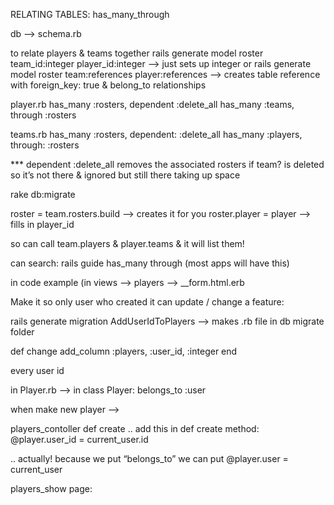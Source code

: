 RELATING TABLES:  has_many_through

db —> schema.rb

to relate players & teams together
rails generate model roster team_id:integer player_id:integer
—> just sets up integer
     or
rails generate model roster team:references player:references
—> creates table reference with foreign_key: true & belong_to relationships

player.rb
  has_many :rosters, dependent :delete_all
  has_many :teams, through :rosters

teams.rb
  has_many :rosters, dependent: :delete_all
  has_many :players, through: :rosters

*** dependent :delete_all removes the associated rosters if team? is deleted so it’s not there & ignored but still there taking up space

rake db:migrate

roster = team.rosters.build  —> creates it for you
roster.player = player —> fills in player_id


so can call team.players  &  player.teams  &  it will list them!


can search: rails guide has_many through  (most apps will have this)


in code example (in views —> players —> __form.html.erb
<div class="form-group field”>
<!-- field name collection value display —>
    <%= f.collection_check_boxes(:team_ids, Team.all, :id, :name) do |team| %>
          <%= team.label { team.check_box } %>
    <% end %>
</div>

change players_controller def player_params
to include team_ids: []  <— team_ids is an array


edit:  show.html.erb
<p>Teams:</p>
<% @player.teams.each do |team| %>
    <p><%= team.name %></p>
<% end %>

####################################################################

# Make it so only user who created it can update / change a feature:

rails generate migration AddUserIdToPlayers  —> makes .rb file in db migrate folder

def change
  add_column :players, :user_id, :integer
end

every user id

in Player.rb  —> in class Player:
belongs_to :user

when make new player —>


players_contoller
def create .. add this in def create method:
@player.user_id = current_user.id

.. actually!  because we put “belongs_to” we can put
@player.user = current_user


players_show page:
<!-- If there is a user associated to this player —>
<% if @player.user %>
  <p> Created by: <%= @player.user.name %> </p>
<% end %>

In show.html.erb  & in index.html.erb (because edit link is there also)
<% if @player.user == current_user %>      <— put before    link_to ‘Edit’   … do same for delete
<% end %>

players_contoller.rb
def edit
   if @player.user != current_user
      redirect_to players_path
   end
end

also on players update & players destroy
… could do
redirect_to players_path, notice: “Nope, not authorized”

or before_action :authenticate, only: [:edit, :update, :destroy]


change before_action :authorize!  to :authenticate!
—> in application controller also


authenticate = are you really who you say you are?
authorize = are you able to do this action?


CHANGE ABOVE CODE IN PLACES TO THIS!
player.rb —> in class Player
def authorized?(user_whos_asking)
    user ==  user_whos_asking                    (can use “user” because has belongs_to :user)
end

index page:

<% if player.authorized?(current_user) %>

in destroy
<% unless player.authorized?(current_user) %>

show.html change to if…. 

####################################################################
# README

This README would normally document whatever steps are necessary to get the
application up and running.

Things you may want to cover:

* Ruby version

* System dependencies

* Configuration

* Database creation

* Database initialization

* How to run the test suite

* Services (job queues, cache servers, search engines, etc.)

* Deployment instructions

* ...
